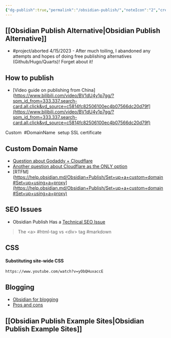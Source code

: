 ```yaml
---
{"dg-publish":true,"permalink":"/obsidian-publish/","noteIcon":"2","created":"","updated":""}
---
```


## [[Obsidian Publish Alternative\|Obsidian Publish Alternative]]
- #project/aborted 4/15/2023 - After much toiling, I abandoned any attempts and hopes of doing free publishing alternatives (Github/Hugo/Quarts)! Forget about it!

## How to publish

- [Video guide on publishing from China](https://www.bilibili.com/video/BV1dU4y1p7gg/?spm_id_from=333.337.search-card.all.click&vd_source=c5814fc82506100ec4b07566dc20d79f](https://www.bilibili.com/video/BV1dU4y1p7gg/?spm_id_from=333.337.search-card.all.click&vd_source=c5814fc82506100ec4b07566dc20d79f)

Custom  #DomainName  setup SSL certificate

## Custom Domain Name
- [Question about Godaddy + Cloudflare](https://forum.obsidian.md/t/moving-domain-to-obsidian-publish/54480)
- [Another question about Cloudflare as the ONLY option](https://forum.obsidian.md/t/alternatives-to-cloudfare-for-custom-domain-publish/11766/13)
- [RTFM](https://help.obsidian.md/Obsidian+Publish/Set+up+a+custom+domain#Set+up+using+a+proxy](https://help.obsidian.md/Obsidian+Publish/Set+up+a+custom+domain#Set+up+using+a+proxy)

## SEO Issues
 
- Obsidian Publish Has a [Technical SEO Issue](https://www.reddit.com/r/ObsidianMD/comments/xib3m0/obsidian_publish_has_a_technical_seo_issue/)
> The \<a\> #html-tag vs \<div\> tag #markdown

## CSS

#### Substituting site-wide CSS
	https://www.youtube.com/watch?v=yObQHuxaccE

## Blogging
- [Obsidian for blogging](https://www.reddit.com/r/ObsidianMD/comments/v7ouvk/would_obsidian_make_a_good_blogging_platformcms/)
- [Pros and cons](https://quantumgardener.blog/2022/01/27/pros-and-cons-of-using-obsidian-publish-to-blog/)

## [[Obsidian Publish Example Sites\|Obsidian Publish Example Sites]]
